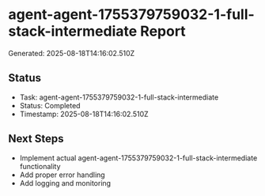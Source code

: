 # agent-agent-1755379759032-1-full-stack-intermediate Report

Generated: 2025-08-18T14:16:02.510Z

## Status
- Task: agent-agent-1755379759032-1-full-stack-intermediate
- Status: Completed
- Timestamp: 2025-08-18T14:16:02.510Z

## Next Steps
- Implement actual agent-agent-1755379759032-1-full-stack-intermediate functionality
- Add proper error handling
- Add logging and monitoring

